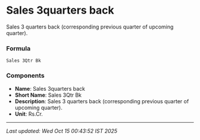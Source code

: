 # Sales 3quarters back
Sales 3 quarters back (corresponding previous quarter of upcoming quarter).

### Formula
```text
Sales 3Qtr Bk
```


### Components
- **Name**: Sales 3quarters back
- **Short Name**: Sales 3Qtr Bk
- **Description**: Sales 3 quarters back (corresponding previous quarter of upcoming quarter).
- **Unit**: Rs.Cr.

---
*Last updated: Wed Oct 15 00:43:52 IST 2025*
